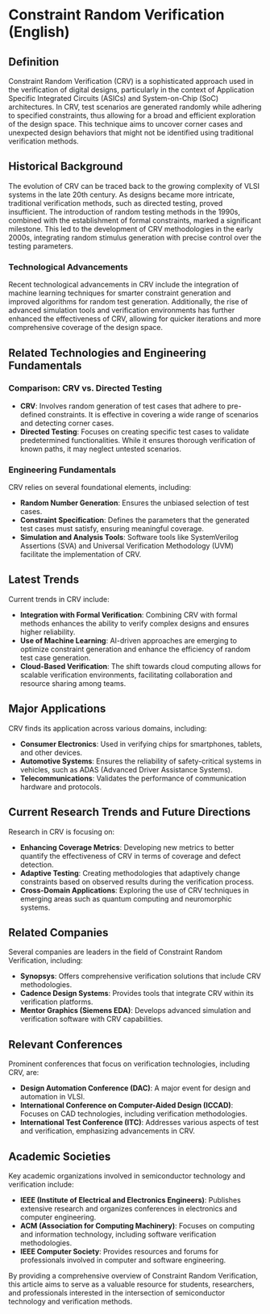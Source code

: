 # Constraint Random Verification (English)

## Definition

Constraint Random Verification (CRV) is a sophisticated approach used in the verification of digital designs, particularly in the context of Application Specific Integrated Circuits (ASICs) and System-on-Chip (SoC) architectures. In CRV, test scenarios are generated randomly while adhering to specified constraints, thus allowing for a broad and efficient exploration of the design space. This technique aims to uncover corner cases and unexpected design behaviors that might not be identified using traditional verification methods.

## Historical Background

The evolution of CRV can be traced back to the growing complexity of VLSI systems in the late 20th century. As designs became more intricate, traditional verification methods, such as directed testing, proved insufficient. The introduction of random testing methods in the 1990s, combined with the establishment of formal constraints, marked a significant milestone. This led to the development of CRV methodologies in the early 2000s, integrating random stimulus generation with precise control over the testing parameters.

### Technological Advancements

Recent technological advancements in CRV include the integration of machine learning techniques for smarter constraint generation and improved algorithms for random test generation. Additionally, the rise of advanced simulation tools and verification environments has further enhanced the effectiveness of CRV, allowing for quicker iterations and more comprehensive coverage of the design space.

## Related Technologies and Engineering Fundamentals

### Comparison: CRV vs. Directed Testing

- **CRV**: Involves random generation of test cases that adhere to pre-defined constraints. It is effective in covering a wide range of scenarios and detecting corner cases.
- **Directed Testing**: Focuses on creating specific test cases to validate predetermined functionalities. While it ensures thorough verification of known paths, it may neglect untested scenarios.

### Engineering Fundamentals

CRV relies on several foundational elements, including:

- **Random Number Generation**: Ensures the unbiased selection of test cases.
- **Constraint Specification**: Defines the parameters that the generated test cases must satisfy, ensuring meaningful coverage.
- **Simulation and Analysis Tools**: Software tools like SystemVerilog Assertions (SVA) and Universal Verification Methodology (UVM) facilitate the implementation of CRV.

## Latest Trends

Current trends in CRV include:

- **Integration with Formal Verification**: Combining CRV with formal methods enhances the ability to verify complex designs and ensures higher reliability.
- **Use of Machine Learning**: AI-driven approaches are emerging to optimize constraint generation and enhance the efficiency of random test case generation.
- **Cloud-Based Verification**: The shift towards cloud computing allows for scalable verification environments, facilitating collaboration and resource sharing among teams.

## Major Applications

CRV finds its application across various domains, including:

- **Consumer Electronics**: Used in verifying chips for smartphones, tablets, and other devices.
- **Automotive Systems**: Ensures the reliability of safety-critical systems in vehicles, such as ADAS (Advanced Driver Assistance Systems).
- **Telecommunications**: Validates the performance of communication hardware and protocols.

## Current Research Trends and Future Directions

Research in CRV is focusing on:

- **Enhancing Coverage Metrics**: Developing new metrics to better quantify the effectiveness of CRV in terms of coverage and defect detection.
- **Adaptive Testing**: Creating methodologies that adaptively change constraints based on observed results during the verification process.
- **Cross-Domain Applications**: Exploring the use of CRV techniques in emerging areas such as quantum computing and neuromorphic systems.

## Related Companies

Several companies are leaders in the field of Constraint Random Verification, including:

- **Synopsys**: Offers comprehensive verification solutions that include CRV methodologies.
- **Cadence Design Systems**: Provides tools that integrate CRV within its verification platforms.
- **Mentor Graphics (Siemens EDA)**: Develops advanced simulation and verification software with CRV capabilities.

## Relevant Conferences

Prominent conferences that focus on verification technologies, including CRV, are:

- **Design Automation Conference (DAC)**: A major event for design and automation in VLSI.
- **International Conference on Computer-Aided Design (ICCAD)**: Focuses on CAD technologies, including verification methodologies.
- **International Test Conference (ITC)**: Addresses various aspects of test and verification, emphasizing advancements in CRV.

## Academic Societies

Key academic organizations involved in semiconductor technology and verification include:

- **IEEE (Institute of Electrical and Electronics Engineers)**: Publishes extensive research and organizes conferences in electronics and computer engineering.
- **ACM (Association for Computing Machinery)**: Focuses on computing and information technology, including software verification methodologies.
- **IEEE Computer Society**: Provides resources and forums for professionals involved in computer and software engineering.

By providing a comprehensive overview of Constraint Random Verification, this article aims to serve as a valuable resource for students, researchers, and professionals interested in the intersection of semiconductor technology and verification methods.